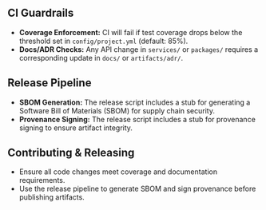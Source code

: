 ## CI Guardrails

- **Coverage Enforcement:** CI will fail if test coverage drops below the threshold set in `config/project.yml` (default: 85%).
- **Docs/ADR Checks:** Any API change in `services/` or `packages/` requires a corresponding update in `docs/` or `artifacts/adr/`.

## Release Pipeline

- **SBOM Generation:** The release script includes a stub for generating a Software Bill of Materials (SBOM) for supply chain security.
- **Provenance Signing:** The release script includes a stub for provenance signing to ensure artifact integrity.

## Contributing & Releasing

- Ensure all code changes meet coverage and documentation requirements.
- Use the release pipeline to generate SBOM and sign provenance before publishing artifacts.
